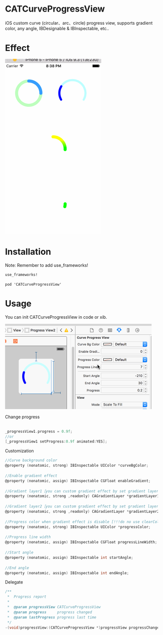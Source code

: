 # CATCurveProgressView

iOS custom  curve (circular、arc、circle) progress view, supports gradient color, any angle, IBDesignable & IBInspectable, etc..

# Effect

![Effect](https://github.com/CatchZeng/CATCurveProgressView/blob/master/images/1.gif)

# Installation

Note: Remember to add use_frameworks!

```
use_frameworks!

pod 'CATCurveProgressView'

```


# Usage

You can init CATCurveProgressView in code or xib.

![Effect](https://github.com/CatchZeng/CATCurveProgressView/blob/master/images/2.gif)


Change progress
```objective-c

_progressView1.progress = 0.9f;
//or
[_progressView1 setProgress:0.9f animated:YES];

```

Customization
```objective-c
//Curve background color
@property (nonatomic, strong) IBInspectable UIColor *curveBgColor;

//Enable gradient effect
@property (nonatomic, assign) IBInspectable CGFloat enableGradient;

//Gradient layer1［you can custom gradient effect by set gradient layer1's property］
@property (nonatomic, strong ,readonly) CAGradientLayer *gradientLayer1;

//Gradient layer2［you can custom gradient effect by set gradient layer2's property］
@property (nonatomic, strong ,readonly) CAGradientLayer *gradientLayer2;

//Progress color when gradient effect is disable [!!!do no use clearColor]
@property (nonatomic, strong) IBInspectable UIColor *progressColor;

//Progress line width
@property (nonatomic, assign) IBInspectable CGFloat progressLineWidth;

//Start angle
@property (nonatomic, assign) IBInspectable int startAngle;

//End angle
@property (nonatomic, assign) IBInspectable int endAngle;

```

Delegate
```objective-c
/**
 *  Progress report
 *
 *  @param progressView CATCurveProgressView
 *  @param progress     progress changed
 *  @param lastProgress progress last time
 */
-(void)progressView:(CATCurveProgressView *)progressView progressChanged:(CGFloat)progress lastProgress:(CGFloat)lastProgress;

```
